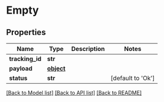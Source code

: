 # Empty

## Properties
Name | Type | Description | Notes
------------ | ------------- | ------------- | -------------
**tracking_id** | **str** |  | 
**payload** | [**object**](.md) |  | 
**status** | **str** |  | [default to 'Ok']

[[Back to Model list]](../README.md#documentation-for-models) [[Back to API list]](../README.md#documentation-for-api-endpoints) [[Back to README]](../README.md)


